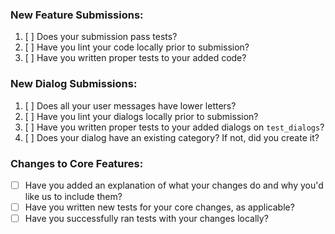### New Feature Submissions:

1. [ ] Does your submission pass tests?
2. [ ] Have you lint your code locally prior to submission?
3. [ ] Have you written proper tests to your added code?

### New Dialog Submissions:

1. [ ] Does all your user messages have lower letters?
2. [ ] Have you lint your dialogs locally prior to submission?
3. [ ] Have you written proper tests to your added dialogs on `test_dialogs`?
4. [ ] Does your dialog have an existing category? If not, did you create it?

### Changes to Core Features:

* [ ] Have you added an explanation of what your changes do and why you'd like us to include them?
* [ ] Have you written new tests for your core changes, as applicable?
* [ ] Have you successfully ran tests with your changes locally?
